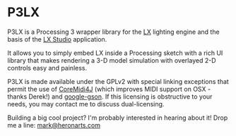P3LX
====

P3LX is a Processing 3 wrapper library for the [LX](https://github.com/heronarts/LX) lighting engine and the basis of the [LX Studio](http://lx.studio/) application.

It allows you to simply embed LX inside a Processing sketch with a rich UI library that makes rendering a 3-D model simulation with overlayed 2-D controls easy and painless.

P3LX is made available under the GPLv2 with special linking exceptions that permit the use of [CoreMidi4J](https://github.com/DerekCook/CoreMidi4J) (which improves MIDI support on OSX - thanks Derek!) and [google-gson](https://github.com/google/gson). If this licensing is obstructive to your needs, you may contact me to discuss dual-licensing.

Building a big cool project? I'm probably interested in hearing about it! Drop me a line: mark@heronarts.com
